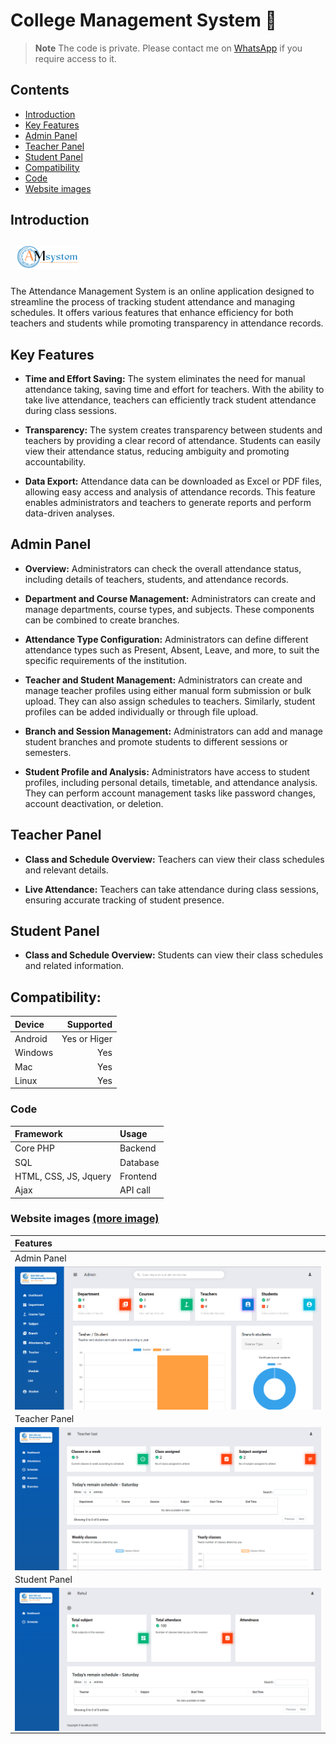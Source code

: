 # College Management System 🏫

> **Note**
> The code is private. Please contact me on [WhatsApp](https://rkpassin132.github.io) if you require access to it.

## Contents

- [Introduction](#introduction)
- [Key Features](#key-features)
- [Admin Panel](#admin-panel)
- [Teacher Panel](#teacher-panel)
- [Student Panel](#student-panel)
- [Compatibility](#compatibility)
- [Code](#code)
- [Website images](#website-images)

## Introduction

<img src="images/logo-long.png" width="100" hspace="10" vspace="10">

The Attendance Management System is an online application designed to streamline the process of tracking student attendance and managing schedules. It offers various features that enhance efficiency for both teachers and students while promoting transparency in attendance records.

## Key Features

- **Time and Effort Saving:** The system eliminates the need for manual attendance taking, saving time and effort for teachers. With the ability to take live attendance, teachers can efficiently track student attendance during class sessions.

- **Transparency:** The system creates transparency between students and teachers by providing a clear record of attendance. Students can easily view their attendance status, reducing ambiguity and promoting accountability.

- **Data Export:** Attendance data can be downloaded as Excel or PDF files, allowing easy access and analysis of attendance records. This feature enables administrators and teachers to generate reports and perform data-driven analyses.

## Admin Panel

- **Overview:** Administrators can check the overall attendance status, including details of teachers, students, and attendance records.

- **Department and Course Management:** Administrators can create and manage departments, course types, and subjects. These components can be combined to create branches.

- **Attendance Type Configuration:** Administrators can define different attendance types such as Present, Absent, Leave, and more, to suit the specific requirements of the institution.

- **Teacher and Student Management:** Administrators can create and manage teacher profiles using either manual form submission or bulk upload. They can also assign schedules to teachers. Similarly, student profiles can be added individually or through file upload.

- **Branch and Session Management:** Administrators can add and manage student branches and promote students to different sessions or semesters.

- **Student Profile and Analysis:** Administrators have access to student profiles, including personal details, timetable, and attendance analysis. They can perform account management tasks like password changes, account deactivation, or deletion.

## Teacher Panel

- **Class and Schedule Overview:** Teachers can view their class schedules and relevant details.

- **Live Attendance:** Teachers can take attendance during class sessions, ensuring accurate tracking of student presence.

## Student Panel

- **Class and Schedule Overview:** Students can view their class schedules and related information.

## Compatibility:

| Device  |    Supported |
| :------ | -----------: |
| Android | Yes or Higer |
| Windows |          Yes |
| Mac     |          Yes |
| Linux   |          Yes |

### Code

| Framework             | Usage    |
| :-------------------- | :------- |
| Core PHP              | Backend  |
| SQL                   | Database |
| HTML, CSS, JS, Jquery | Frontend |
| Ajax                  | API call |

### Website images [(more image)](images/)

| Features                                                                                                            |
| :------------------------------------------------------------------------------------------------------------------ |
| Admin Panel                                                                                                         |
| [<img alt="Admin panel" align="left" width="auto" style="max-heigth:30px" src="images/admin-dashboard.png" />](images/admin-dashboard.png)   |
| Teacher Panel                                                                                                       |
| [<img alt="Admin panel" align="left" width="auto" style="max-heigth:30px" src="images/teacher-dashboard.png" />](images/teacher-dashboard.png) |
| Student Panel                                                                                                       |
| [<img alt="Admin panel" align="left" width="auto" style="max-heigth:30px" src="images/student-dashboard.png" />](images/student-dashboard.png) |
